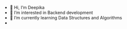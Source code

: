 - 👋 Hi, I’m Deepika
- 👀 I’m interested in Backend development
- 🌱 I’m currently learning  Data Structures and Algorithms
- 

<!---
Deepi-30/Deepi-30 is a ✨ special ✨ repository because its `README.md` (this file) appears on your GitHub profile.
You can click the Preview link to take a look at your changes.
--->
